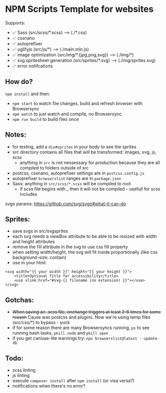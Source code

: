 # NPM Scripts Template for websites

Supports:

- ✅ Sass (src/scss/\*.scss) --> (./*.css)
- ✅ cssnano
- ✅ autoprefixer
- ✅ uglifyjs (src/js/*) --> (./main.min.js)
- ✅ image optimization (src/img/\*.{jpg,png,svg}) --> (./img/*)
- ✅ svg spritesheet generation (src/sprites/*.svg) --> (./img/sprites.svg)
- ✅ error notifcations
## How do?

`npm install` and then:

- `npm start` to watch file changes, build and refresh browser with Browsersync
- `npm watch` to just watch and compile, no Browsersync
- `npm run build` to build files once

## Notes:

- for testing, add a `div#sprites` in your body to see the sprites
- src directory contains all files that will be transformed: images, svg, js, scss
  - anything in `src` is not nessessary for production because they are all compiled to folders outside of src
- postcss, cssnano, autoprefixer settings are in `postcss.config.js`
- autoprefixer `browserslist` ranges are in `package.json`
- Sass: anything in `src/scss/*.scss` will be compiled to root
	- if scss file begins with _ then it will not be compiled - usefull for scss includes

svgo params: https://github.com/svg/svgo#what-it-can-do

## Sprites:

- save svgs in src/svgsprites
- each svg needs a viewBox attribute to be able to be resized with width and height attributes
- remove the fill attribute in the svg to use css fill property
- when setting width/height, the svg will fit inside proportionally (like css background-size: contain)
- use in your html:

```
<svg width="{{ your width }}" height="{{ your height }}">
	<title>Optional Title for accessibility</title>
	<use xlink:href="#svg-{{ filename (no extension) }}"></use>
</svg>
```

## Gotchas:

- ~~When saving an .scss file, onchange triggers at least 2-6 times for some reason~~ Cause was postcss and plugins. Now we're using temp files (src/css/*) to bypass - yuck
- if for some reason there are many Browsersyncs running, `ps` to see running bash tasks, `pkill node` and `pkill open`
- if you get caniuse-lite warnings try: `npx browserslist@latest --update-db`

## Todo:

- scss linting
- js linting
- execute `composer install` after `npm install` (or visa versa?)
- notifications when there's no error?